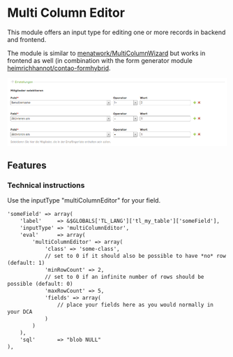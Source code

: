 # Multi Column Editor

This module offers an input type for editing one or more records in backend and frontend.

The module is similar to [menatwork/MultiColumnWizard](https://github.com/menatwork/MultiColumnWizard) but works in frontend as well (in combination with the form generator module [heimrichhannot/contao-formhybrid](https://github.com/heimrichhannot/contao-formhybrid ).

![alt text](./docs/screenshot.png "Demo in the backend")

## Features

### Technical instructions

Use the inputType "multiColumnEditor" for your field.

```
'someField' => array(
    'label'     => &$GLOBALS['TL_LANG']['tl_my_table']['someField'],
    'inputType' => 'multiColumnEditor',
    'eval'      => array(
        'multiColumnEditor' => array(
            'class' => 'some-class',
            // set to 0 if it should also be possible to have *no* row (default: 1)
            'minRowCount' => 2,
            // set to 0 if an infinite number of rows should be possible (default: 0)
            'maxRowCount' => 5,
            'fields' => array(
                // place your fields here as you would normally in your DCA
            )
        )
    ),
    'sql'       => "blob NULL"
),
```